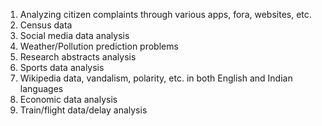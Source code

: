 1. Analyzing citizen complaints through various apps, fora, websites, etc.
2. Census data
3. Social media data analysis
4. Weather/Pollution prediction problems
5. Research abstracts analysis
6. Sports data analysis
7. Wikipedia data, vandalism, polarity, etc. in both English and Indian languages
8. Economic data analysis
9. Train/flight data/delay analysis
